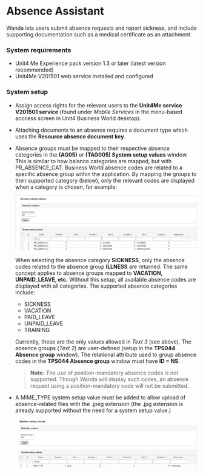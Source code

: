 # Absence Assistant

Wanda lets users submit absence requests and report sickness, and include supporting documentation such as a medical certificate as an attachment. 

### System requirements

-	Unit4 Me Experience pack version 1.3 or later (latest version recommended)
-	Unit4Me V201501 web service installed and configured 

### System setup

-	Assign access rights for the relevant users to the **Unit4Me service V201501 service** (found under _Mobile Services_ in the menu-based acccess screen in Unit4 Business World desktop).
-   Attaching documents to an absence requires a document type which uses the **Resource absence document key**.
-	Absence groups must be mapped to their respective absence categories in the **(AG05)** or **(TAG005) System setup values** window.  This is similar to how balance categories are mapped, but with PR\_ABSENCE_CAT. Business World absence codes are related to a specific absence group within the application. By mapping the groups to their supported category (below), only the relevant codes are displayed when a category is chosen, for example:

	![AbsenceCategories](./images/hrassistant_AbsenceCategories.png "Absence groups mapped to _absence categories_") 

	When selecting the absence category **SICKNESS**, only the absence codes related to the absence group **ILLNESS** are returned. The same concept applies to absence groups mapped to **VACATION, UNPAID_LEAVE, etc.** Without this setup, all available absence codes are displayed with all categories. The supported absence categories include:

	- SICKNESS 
	- VACATION
	- PAID\_LEAVE
	- UNPAID\_LEAVE
	- TRAINING

	Currently, these are the only values allowed in _Text 3_ (see above). The absence groups (_Text 2_) are user-defined (setup in the **TPS044 Absence group** window). The relational attribute used to group absence codes in the **TPS044 Absence group** window must have **ID = NS**.

	> **Note:** The use of position-mandatory absence codes is not supported. Though Wanda will display such codes, an absence request using a position-mandatory code will not be submitted.
- A MIME_TYPE system setup value must be added to allow upload of absence-related files with the .jpeg extension (the .jpg extension is already supported without the need for a system setup value.)
	
	![](images/mime-type-jpeg.png)

		
